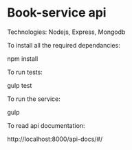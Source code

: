 # Book-service api

Technologies: Nodejs, Express, Mongodb

To install all the required dependancies:

npm install

To run tests:

gulp test

To run the service:

gulp

To read api documentation:

http://localhost:8000/api-docs/#/